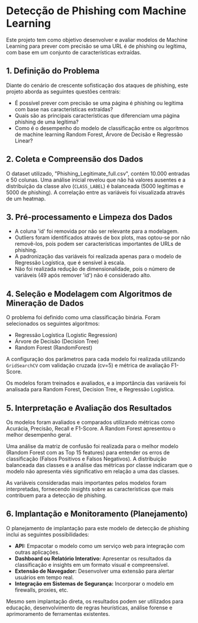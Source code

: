# Detecção de Phishing com Machine Learning

Este projeto tem como objetivo desenvolver e avaliar modelos de Machine Learning para prever com precisão se uma URL é de phishing ou legítima, com base em um conjunto de características extraídas.

## 1. Definição do Problema

Diante do cenário de crescente sofisticação dos ataques de phishing, este projeto aborda as seguintes questões centrais:

- É possível prever com precisão se uma página é phishing ou legítima com base nas características extraídas?
- Quais são as principais características que diferenciam uma página phishing de uma legítima?
- Como é o desempenho do modelo de classificação entre os algoritmos de machine learning Random Forest, Árvore de Decisão e Regressão Linear?

## 2. Coleta e Compreensão dos Dados

O dataset utilizado, "Phishing_Legitimate_full.csv", contém 10.000 entradas e 50 colunas. Uma análise inicial revelou que não há valores ausentes e a distribuição da classe alvo (`CLASS_LABEL`) é balanceada (5000 legítimas e 5000 de phishing). A correlação entre as variáveis foi visualizada através de um heatmap.

## 3. Pré-processamento e Limpeza dos Dados

- A coluna 'id' foi removida por não ser relevante para a modelagem.
- Outliers foram identificados através de box plots, mas optou-se por não removê-los, pois podem ser características importantes de URLs de phishing.
- A padronização das variáveis foi realizada apenas para o modelo de Regressão Logística, que é sensível à escala.
- Não foi realizada redução de dimensionalidade, pois o número de variáveis (49 após remover 'id') não é considerado alto.

## 4. Seleção e Modelagem com Algoritmos de Mineração de Dados

O problema foi definido como uma classificação binária. Foram selecionados os seguintes algoritmos:

- Regressão Logística (Logistic Regression)
- Árvore de Decisão (Decision Tree)
- Random Forest (RandomForest)

A configuração dos parâmetros para cada modelo foi realizada utilizando `GridSearchCV` com validação cruzada (cv=5) e métrica de avaliação F1-Score.

Os modelos foram treinados e avaliados, e a importância das variáveis foi analisada para Random Forest, Decision Tree, e Regressão Logística.

## 5. Interpretação e Avaliação dos Resultados

Os modelos foram avaliados e comparados utilizando métricas como Acurácia, Precisão, Recall e F1-Score. A Random Forest apresentou o melhor desempenho geral.

Uma análise da matriz de confusão foi realizada para o melhor modelo (Random Forest com as Top 15 features) para entender os erros de classificação (Falsos Positivos e Falsos Negativos). A distribuição balanceada das classes e a análise das métricas por classe indicaram que o modelo não apresenta viés significativo em relação a uma das classes.

As variáveis consideradas mais importantes pelos modelos foram interpretadas, fornecendo insights sobre as características que mais contribuem para a detecção de phishing.

## 6. Implantação e Monitoramento (Planejamento)

O planejamento de implantação para este modelo de detecção de phishing inclui as seguintes possibilidades:

- **API:** Empacotar o modelo como um serviço web para integração com outras aplicações.
- **Dashboard ou Relatório Interativo:** Apresentar os resultados da classificação e insights em um formato visual e compreensível.
- **Extensão de Navegador:** Desenvolver uma extensão para alertar usuários em tempo real.
- **Integração em Sistemas de Segurança:** Incorporar o modelo em firewalls, proxies, etc.

Mesmo sem implantação direta, os resultados podem ser utilizados para educação, desenvolvimento de regras heurísticas, análise forense e aprimoramento de ferramentas existentes.
